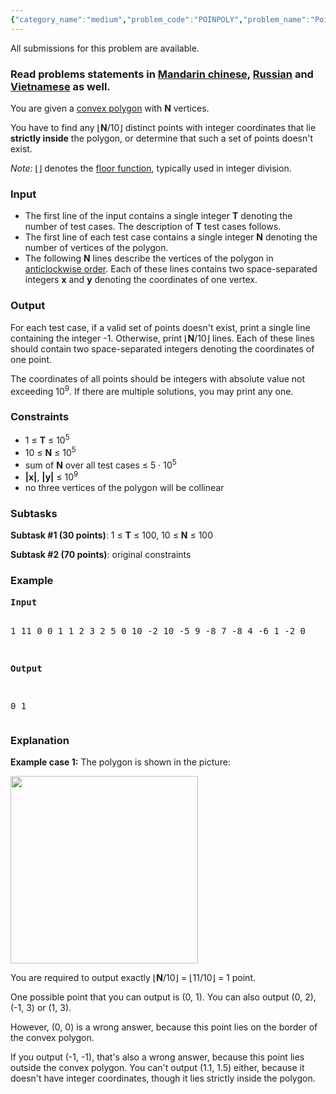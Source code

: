 ```yaml
---
{"category_name":"medium","problem_code":"POINPOLY","problem_name":"Points Inside A Polygon","languages_supported":{"0":"C","1":"CPP14","2":"JAVA","3":"PYTH","4":"PYTH 3.5","5":"PYPY","6":"CS2","7":"PAS fpc","8":"PAS gpc","9":"RUBY","10":"PHP","11":"GO","12":"NODEJS","13":"HASK","14":"rust","15":"SCALA","16":"swift","17":"D","18":"PERL","19":"FORT","20":"WSPC","21":"ADA","22":"CAML","23":"ICK","24":"BF","25":"ASM","26":"CLPS","27":"PRLG","28":"ICON","29":"SCM qobi","30":"PIKE","31":"ST","32":"NICE","33":"LUA","34":"BASH","35":"NEM","36":"LISP sbcl","37":"LISP clisp","38":"SCM guile","39":"JS","40":"ERL","41":"TCL","42":"kotlin","43":"PERL6","44":"TEXT","45":"SCM chicken","46":"CLOJ","47":"COB","48":"FS"},"max_timelimit":2,"source_sizelimit":50000,"problem_author":"admin2","problem_tester":"r_64","date_added":"24-01-2018","tags":{"0":"admin2","1":"constructive","2":"convex","3":"feb18","4":"medium"},"editorial_url":"https://discuss.codechef.com/problems/POINPOLY","time":{"view_start_date":1518427800,"submit_start_date":1518427800,"visible_start_date":1518427800,"end_date":1735669800},"is_direct_submittable":false,"layout":"problem"}
---
```

<span class="solution-visible-txt">All submissions for this problem are available.</span><h3>Read problems statements in <a target="_blank" 
href="http://www.codechef.com/download/translated/FEB18/mandarin/POINPOLY.pdf">Mandarin chinese</a>, <a target="_blank" 
href="http://www.codechef.com/download/translated/FEB18/russian/POINPOLY.pdf">Russian</a> and <a target="_blank" 
href="http://www.codechef.com/download/translated/FEB18/vietnamese/POINPOLY.pdf">Vietnamese</a> as well.</h3>

<p>You are given a <a href="https://en.wikipedia.org/wiki/Convex_polygon">convex polygon</a> with <b>N</b> vertices.</p>

<p>You have to find any ⌊<b>N</b>/10⌋ distinct points with integer coordinates that lie <b>strictly inside</b> the polygon, or determine that such a set of points doesn't exist.</p>

<p><i>Note:</i> ⌊⌋ denotes the <a href="https://en.wikipedia.org/wiki/Floor_and_ceiling_functions">floor function</a>, typically used in integer division.</p>

<h3>Input</h3>
<ul>
<li>The first line of the input contains a single integer <b>T</b> denoting the number of test cases. The description of <b>T</b> test cases follows.</li>
<li>The first line of each test case contains a single integer <b>N</b> denoting the number of vertices of the polygon.</li>
<li>The following <b>N</b> lines describe the vertices of the polygon in <a href="https://en.wikipedia.org/wiki/Clockwise">anticlockwise order</a>. Each of these lines contains two space-separated integers <b>x</b> and <b>y</b> denoting the coordinates of one vertex.</li>
</ul>

<h3>Output</h3>
<p>For each test case, if a valid set of points doesn't exist, print a single line containing the integer -1. Otherwise, print ⌊<b>N</b>/10⌋ lines. Each of these lines should contain two space-separated integers denoting the coordinates of one point.</p>

<p>The coordinates of all points should be integers with absolute value not exceeding 10<sup>9</sup>. If there are multiple solutions, you may print any one.</p>

<h3>Constraints</h3>
<ul>
<li>1 ≤ <b>T</b> ≤ 10<sup>5</sup></li>
<li>10 ≤ <b>N</b> ≤ 10<sup>5</sup></li>
<li>sum of <b>N</b> over all test cases ≤ 5 · 10<sup>5</sup></li>
<li><b>|x|</b>, <b>|y|</b> ≤ 10<sup>9</sup></li>
<li>no three vertices of the polygon will be collinear</li>
</ul>

<h3>Subtasks</h3>

<p><b>Subtask #1 (30 points)</b>: 1 ≤ <b>T</b> ≤ 100, 10 ≤
 <b>N</b> ≤ 100</p>

<p><b>Subtask #2 (70 points)</b>: original constraints</p>

<h3>Example</h3>
<pre>
<b>Input</b>

1
11
0 0
1 1
2 3
2 5
0 10
-2 10
-5 9
-8 7
-8 4
-6 1
-2 0

<b>Output</b>

0 1
</pre>

<h3>Explanation</h3>

<p><b>Example case 1:</b> The polygon is shown in the picture:

<img src="https://discuss.codechef.com/upfiles/poinpoly_axUFPiA.png" height="300"/></p>

<p>You are required to output exactly ⌊<b>N</b>/10⌋ = ⌊11/10⌋ = 1 point.</p>

<p>One possible point that you can output is (0, 1). You can also output (0, 2), (-1, 3) or (1, 3).</p>

<p>However, (0, 0) is a wrong answer, because this point lies on the border of the convex polygon.</p>

<p>If you output (-1, -1), that's also a wrong answer, because this point lies outside the convex polygon. You can't output (1.1, 1.5) either, because it doesn't have integer coordinates, though it lies strictly inside the polygon.</p>
